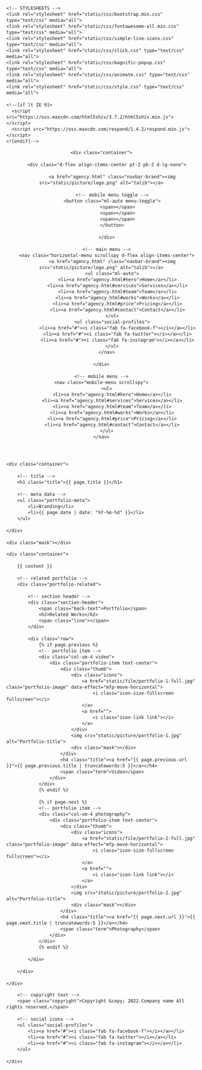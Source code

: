 <!DOCTYPE html>
<html lang="en-US">
<head>
	<meta http-equiv="Content-Type" content="text/html; charset=UTF-8">
	<title>Talib - One Page Parallax Template for Personal & Agency</title>
	<meta name="description" content="Talib - One Page Parallax Template for Personal & Agency">
	<meta name="viewport" content="width=device-width, initial-scale=1, maximum-scale=1">

	<!-- STYLESHEETS -->
	<link rel="stylesheet" href="static/css/bootstrap.min.css" type="text/css" media="all">
	<link rel="stylesheet" href="static/css/fontawesome-all.min.css" type="text/css" media="all">
	<link rel="stylesheet" href="static/css/simple-line-icons.css" type="text/css" media="all">
	<link rel="stylesheet" href="static/css/slick.css" type="text/css" media="all">
	<link rel="stylesheet" href="static/css/magnific-popup.css" type="text/css" media="all">
	<link rel="stylesheet" href="static/css/animate.css" type="text/css" media="all">
	<link rel="stylesheet" href="static/css/style.css" type="text/css" media="all">

	<!--[if lt IE 9]>
      <script src="https://oss.maxcdn.com/html5shiv/3.7.2/html5shiv.min.js"></script>
      <script src="https://oss.maxcdn.com/respond/1.4.2/respond.min.js"></script>
    <![endif]-->

</head>

<body>

<!-- site header -->
<header id="header" class="over with-logo">

	<div class="container">

		<div class="d-flex align-items-center pt-2 pb-2 d-lg-none">

			<a href="agency.html" class="navbar-brand"><img src="static/picture/logo.png" alt="talib"></a>
			
			<!-- mobile menu toggle -->
			<button class="ml-auto menu-toggle">
				<span></span>
				<span></span>
				<span></span>
			</button>

		</div>
		
		<!-- main menu -->
		<nav class="horizontal-menu scrollspy d-flex align-items-center">
			<a href="agency.html" class="navbar-brand"><img src="static/picture/logo.png" alt="talib"></a>
			<ul class="ml-auto">
				<li><a href="agency.html#hero">Home</a></li>
				<li><a href="agency.html#services">Services</a></li>
				<li><a href="agency.html#team">Team</a></li>
				<li><a href="agency.html#works">Works</a></li>
				<li><a href="agency.html#price">Pricing</a></li>
				<li><a href="agency.html#contact">Contact</a></li>
			</ul>
			<ul class="social-profiles">
				<li><a href="#"><i class="fab fa-facebook-f"></i></a></li>
				<li><a href="#"><i class="fab fa-twitter"></i></a></li>
				<li><a href="#"><i class="fab fa-instagram"></i></a></li>
			</ul>
		</nav>

	</div>
	
	<!-- mobile menu -->
	<nav class="mobile-menu scrollspy">
		<ul>
			<li><a href="agency.html#hero">Home</a></li>
			<li><a href="agency.html#services">Services</a></li>
			<li><a href="agency.html#team">Team</a></li>
			<li><a href="agency.html#works">Works</a></li>
			<li><a href="agency.html#price">Pricing</a></li>
			<li><a href="agency.html#contact">Contact</a></li>
		</ul>
	</nav>

</header>

<!-- portfolio header -->
<section class="portfolio-header text-center" data-image-src="images/portfolio/portfolio-4-full.jpg" data-stellar-background-ratio="0.5">
	
	<div class="container">
		
		<!-- title -->
		<h1 class="title">{{ page.title }}</h1>
		
		<!-- meta data -->
		<ul class="portfolio-meta">
			<li>Branding</li>
			<li>{{ page.date | date: "%Y-%m-%d" }}</li>
		</ul>

	</div>

	<div class="mask"></div>

</section>

<!-- section portfolio content -->
<section class="portfolio-content with-line text-center">

	<div class="container">

		{{ content }}
		
		<!-- related portfolio -->
		<div class="portfolio-related">

			<!-- section header -->
			<div class="section-header">
				<span class="back-text">Portfolio</span>
				<h2>Related Works</h2>
				<span class="line"></span>
			</div>

			<div class="row">
				{% if page.previous %}
				<!-- portfolio item -->
				<div class="col-sm-4 video">
					<div class="portfolio-item text-center">
						<div class="thumb">
							<div class="icons">
								<a href="static/file/portfolio-1-full.jpg" class="portfolio-image" data-effect="mfp-move-horizontal">
									<i class="icon-size-fullscreen fullscreen"></i>
								</a>
								<a href="">
									<i class="icon-link link"></i>
								</a>
							</div>
							<img src="static/picture/portfolio-1.jpg" alt="Portfolio-title">
							<div class="mask"></div>
						</div>
						<h4 class="title"><a href="{{ page.previous.url }}">{{ page.previous.title | truncatewords:5 }}</a></h4>
						<span class="term">Video</span>
					</div>
				</div>
				{% endif %}

				{% if page.next %}
				<!-- portfolio item -->
				<div class="col-sm-4 photography">
					<div class="portfolio-item text-center">
						<div class="thumb">
							<div class="icons">
								<a href="static/file/portfolio-2-full.jpg" class="portfolio-image" data-effect="mfp-move-horizontal">
									<i class="icon-size-fullscreen fullscreen"></i>
								</a>
								<a href="">
									<i class="icon-link link"></i>
								</a>
							</div>
							<img src="static/picture/portfolio-2.jpg" alt="Portfolio-title">
							<div class="mask"></div>
						</div>
						<h4 class="title"><a href="{{ page.next.url }}">{{ page.next.title | truncatewords:5 }}</a></h4>
						<span class="term">Photography</span>
					</div>
				</div>
				{% endif %}
				
			</div>

		</div>

	</div>
	
</section>



<!-- site footer -->
<footer>
	<div class="container d-md-flex align-items-center justify-content-between">
		
		<!-- copyright text -->
		<span class="copyright">Copyright &copy; 2022.Company name All rights reserved.</span>
		
		<!-- social icons -->
		<ul class="social-profiles">
			<li><a href="#"><i class="fab fa-facebook-f"></i></a></li>
			<li><a href="#"><i class="fab fa-twitter"></i></a></li>
			<li><a href="#"><i class="fab fa-instagram"></i></a></li>
		</ul>

	</div>
</footer>

<!-- Go to top button -->
<a href="javascript:" id="return-to-top"><i class="fa fa-chevron-up"></i></a>

<!-- SCRIPTS -->

<!-- jQuery -->
<script src="static/js/jquery-1.12.3.min.js"></script>
<!-- jQuery easing -->
<script src="static/js/jquery.easing.min.js"></script>
<!-- Popper -->
<script src="static/js/popper.min.js"></script>
<!-- Bootstrap -->
<script src="static/js/bootstrap.min.js"></script>
<!-- jPreloader -->
<script src="static/js/jpreloader.min.js"></script>
<!-- Waypoints JS -->
<script src="static/js/jquery.waypoints.min.js"></script>
<!-- Counterup JS -->
<script src="static/js/jquery.counterup.min.js"></script>
<!-- Stellar (parallax) -->
<script src="static/js/jquery.stellar.js"></script>
<!-- Magnific Popup -->
<script src="static/js/jquery.magnific-popup.min.js"></script>
<!-- Isotope (filtered portfolio) -->
<script src="static/js/isotope.pkgd.min.js"></script>
<!-- Wow JS -->
<script src="static/js/wow.min.js"></script>
<!-- Flat Surface Shader JS -->
<script src="static/js/fss.min.js"></script>
<!-- Particles JS -->
<script src="static/js/particles.min.js"></script>
<script src="static/js/particles-config.js"></script>
<!-- Parallax JS -->
<script src="static/js/parallax.min.js"></script>
<!-- Slick carousel -->
<script src="static/js/slick.min.js"></script>
<!-- Bootstrap Validator -->
<script src="static/js/validator.js"></script>
<!-- Contact form -->
<script src="static/js/contact.js"></script>
<!-- Talib Template JS -->
<script src="static/js/custom.js"></script>

<!-- END SCRIPTS -->

</body>
</html>